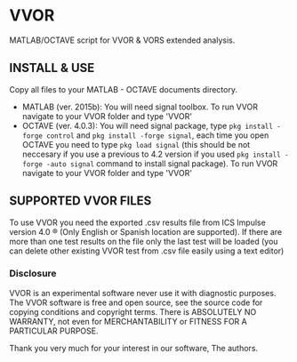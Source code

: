 # VVOR
MATLAB/OCTAVE script for VVOR &amp; VORS extended analysis. 


## INSTALL & USE
Copy all files to your MATLAB - OCTAVE documents directory.
+ MATLAB (ver. 2015b): You will need signal toolbox. To run VVOR navigate to your VVOR folder and type 'VVOR'
+ OCTAVE (ver. 4.0.3): You will need signal package, type `pkg install -forge control` and `pkg install -forge signal`, each time you open OCTAVE you need to type `pkg load signal` (this should be not neccesary if you use a previous to 4.2 version if you used `pkg install -forge -auto signal` command to install signal package). To run VVOR navigate to your VVOR folder and type 'VVOR'

## SUPPORTED VVOR FILES
To use VVOR you need the exported .csv results file from ICS Impulse version 4.0 ® (Only English or Spanish location are supported). If there are more than one test results on the file only the last test will be loaded (you can delete other existing VVOR test from .csv file easily using a text editor)

### Disclosure
VVOR is an experimental software never use it with diagnostic purposes. 
The VVOR software is free and open source, see the source code for copying conditions and copyright terms.
There is ABSOLUTELY NO WARRANTY, not even for MERCHANTABILITY or FITNESS FOR A PARTICULAR PURPOSE.

Thank you very much for your interest in our software, 
The authors.
